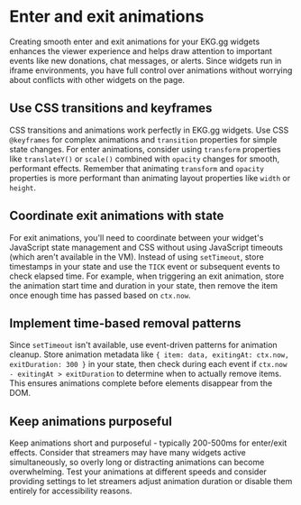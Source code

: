# Enter and exit animations

Creating smooth enter and exit animations for your EKG.gg widgets enhances the
viewer experience and helps draw attention to important events like new
donations, chat messages, or alerts. Since widgets run in iframe environments,
you have full control over animations without worrying about conflicts with
other widgets on the page.

## Use CSS transitions and keyframes

CSS transitions and animations work perfectly in EKG.gg widgets. Use CSS
`@keyframes` for complex animations and `transition` properties for simple
state changes. For enter animations, consider using `transform` properties like
`translateY()` or `scale()` combined with `opacity` changes for smooth,
performant effects. Remember that animating `transform` and `opacity`
properties is more performant than animating layout properties like `width` or
`height`.

## Coordinate exit animations with state

For exit animations, you'll need to coordinate between your widget's JavaScript
state management and CSS without using JavaScript timeouts (which aren't
available in the VM). Instead of using `setTimeout`, store timestamps in your
state and use the `TICK` event or subsequent events to check elapsed time. For
example, when triggering an exit animation, store the animation start time and
duration in your state, then remove the item once enough time has passed based
on `ctx.now`.

## Implement time-based removal patterns

Since `setTimeout` isn't available, use event-driven patterns for animation
cleanup. Store animation metadata like `{ item: data, exitingAt: ctx.now,
exitDuration: 300 }` in your state, then check during each event if `ctx.now -
exitingAt > exitDuration` to determine when to actually remove items. This
ensures animations complete before elements disappear from the DOM.

## Keep animations purposeful

Keep animations short and purposeful - typically 200-500ms for enter/exit
effects. Consider that streamers may have many widgets active simultaneously,
so overly long or distracting animations can become overwhelming. Test your
animations at different speeds and consider providing settings to let streamers
adjust animation duration or disable them entirely for accessibility reasons.
